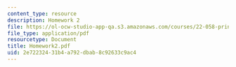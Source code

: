 ```yaml
---
content_type: resource
description: Homework 2
file: https://ol-ocw-studio-app-qa.s3.amazonaws.com/courses/22-058-principles-of-medical-imaging-fall-2002/2e72232431b4a792dbab8c92633c9ac4_Homework2.pdf
file_type: application/pdf
resourcetype: Document
title: Homework2.pdf
uid: 2e722324-31b4-a792-dbab-8c92633c9ac4
---
```

